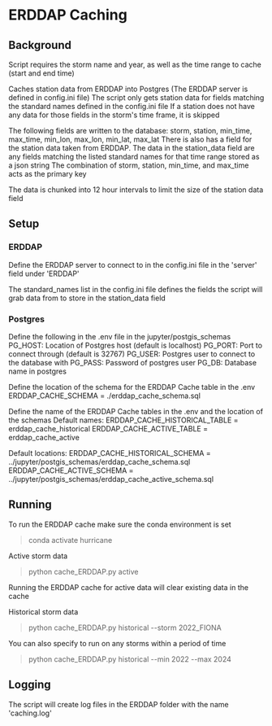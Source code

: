 # ERDDAP Caching

## Background

Script requires the storm name and year, as well as the time range to cache (start and end time)

Caches station data from ERDDAP into Postgres (The ERDDAP server is defined in config.ini file)
The script only gets station data for fields matching the standard names defined in the config.ini file
If a station does not have any data for those fields in the storm's time frame, it is skipped

The following fields are written to the database:
storm, station, min_time, max_time, min_lon, max_lon, min_lat, max_lat
There is also has a field for the station data taken from ERDDAP. The data in the station_data field
are any fields matching the listed standard names for that time range stored as a json string
The combination of storm, station, min_time, and max_time acts as the primary key

The data is chunked into 12 hour intervals to limit the size of the station data field

## Setup

### ERDDAP

Define the ERDDAP server to connect to in the config.ini file in the 'server' field under 'ERDDAP'

The standard_names list in the config.ini file defines the fields the script will grab data from
to store in the station_data field

### Postgres

Define the following in the .env file in the jupyter/postgis_schemas
PG_HOST: Location of Postgres host (default is localhost)
PG_PORT: Port to connect through (default is 32767)
PG_USER: Postgres user to connect to the database with
PG_PASS: Password of postgres user
PG_DB: Database name in postgres

Define the location of the schema for the ERDDAP Cache table in the .env
ERDDAP_CACHE_SCHEMA = ./erddap_cache_schema.sql

Define the name of the ERDDAP Cache tables in the .env and the location of the schemas
Default names:
ERDDAP_CACHE_HISTORICAL_TABLE = erddap_cache_historical
ERDDAP_CACHE_ACTIVE_TABLE = erddap_cache_active

Default locations:
ERDDAP_CACHE_HISTORICAL_SCHEMA = ../jupyter/postgis_schemas/erddap_cache_schema.sql
ERDDAP_CACHE_ACTIVE_SCHEMA = ../jupyter/postgis_schemas/erddap_cache_active_schema.sql

## Running

To run the ERDDAP cache make sure the conda environment is set

> conda activate hurricane

Active storm data

> python cache_ERDDAP.py active

Running the ERDDAP cache for active data will clear existing data in the cache

Historical storm data

> python cache_ERDDAP.py historical --storm 2022_FIONA

You can also specify to run on any storms within a period of time

> python cache_ERDDAP.py historical --min 2022 --max 2024


## Logging

The script will create log files in the ERDDAP folder with the name 'caching.log'

